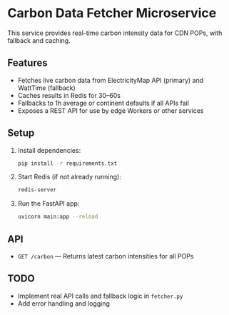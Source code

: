 # Carbon Data Fetcher Microservice

This service provides real-time carbon intensity data for CDN POPs, with fallback and caching.

## Features
- Fetches live carbon data from ElectricityMap API (primary) and WattTime (fallback)
- Caches results in Redis for 30–60s
- Fallbacks to 1h average or continent defaults if all APIs fail
- Exposes a REST API for use by edge Workers or other services

## Setup

1. Install dependencies:
   ```bash
   pip install -r requirements.txt
   ```
2. Start Redis (if not already running):
   ```bash
   redis-server
   ```
3. Run the FastAPI app:
   ```bash
   uvicorn main:app --reload
   ```

## API
- `GET /carbon` — Returns latest carbon intensities for all POPs

## TODO
- Implement real API calls and fallback logic in `fetcher.py`
- Add error handling and logging 